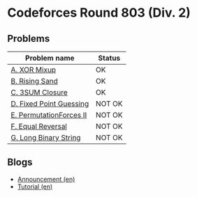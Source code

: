 # Codeforces Round 803 (Div. 2)

## Problems

|Problem name|Status|
|------------|---------|
| [A. XOR Mixup](problems/A._XOR_Mixup.md)|OK|
| [B. Rising Sand](problems/B._Rising_Sand.md)|OK|
| [C. 3SUM Closure](problems/C._3SUM_Closure.md)|OK|
| [D. Fixed Point Guessing](problems/D._Fixed_Point_Guessing.md)|NOT OK|
| [E. PermutationForces II](problems/E._PermutationForces_II.md)|NOT OK|
| [F. Equal Reversal](problems/F._Equal_Reversal.md)|NOT OK|
| [G. Long Binary String](problems/G._Long_Binary_String.md)|NOT OK|
## Blogs

- [Announcement (en)](blogs/Announcement_(en).md)
- [Tutorial (en)](blogs/Tutorial_(en).md)
